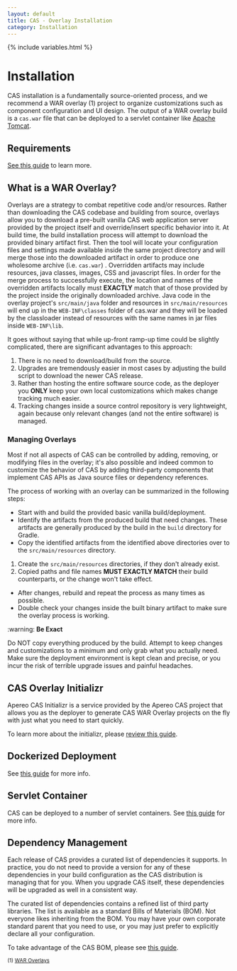```yaml
---
layout: default
title: CAS - Overlay Installation
category: Installation
---
```

{% include variables.html %}


# Installation

CAS installation is a fundamentally source-oriented process, and we recommend a WAR overlay (1) 
project to organize customizations such as component configuration and UI design.
The output of a WAR overlay build is a `cas.war` file that can be deployed 
to a servlet container like [Apache Tomcat](Configuring-Servlet-Container.html).

## Requirements

[See this guide](../planning/Installation-Requirements.html) to learn more.

## What is a WAR Overlay?

Overlays are a strategy to combat repetitive code and/or resources. Rather than downloading 
the CAS codebase and building from source,
overlays allow you to download a pre-built vanilla CAS web application server provided by the project itself and override/insert specific behavior into it. At build time, the build 
installation process will attempt to download the provided 
binary artifact first. Then the tool will locate your configuration files and settings made available 
inside the same project directory and will merge those into the downloaded artifact in order to produce
one wholesome archive (i.e. `cas.war`) . Overridden artifacts may include 
resources, java classes, images, CSS and javascript files. In order for the merge
process to successfully execute, the location and names of the overridden artifacts 
locally must **EXACTLY** match that of those provided by the project
inside the originally downloaded archive. Java code in the overlay project's `src/main/java` 
folder and resources in `src/main/resources` will end up in the `WEB-INF\classes` 
folder of cas.war and they will be loaded by the classloader instead of 
resources with the same names in jar files inside `WEB-INF\lib`.  

It goes without saying that while up-front ramp-up time could be slightly complicated, there are significant advantages to this approach:

1. There is no need to download/build from the source.
2. Upgrades are tremendously easier in most cases by adjusting the build script to download the newer CAS release.
3. Rather than hosting the entire software source code, as the deployer you **ONLY** keep your own local customizations which makes change tracking much easier.
4. Tracking changes inside a source control repository is very lightweight, again because only relevant changes (and not the entire software) is managed.

### Managing Overlays

Most if not all aspects of CAS can be controlled by adding, removing, or 
modifying files in the overlay; it's also possible and indeed common to customize the behavior of
CAS by adding third-party components that implement CAS APIs as Java source files or dependency references.

The process of working with an overlay can be summarized in the following steps:

- Start with and build the provided basic vanilla build/deployment.
- Identify the artifacts from the produced build that need changes. These artifacts are generally produced by the build in the `build` directory for Gradle.
- Copy the identified artifacts from the identified above directories over to the `src/main/resources` directory.
1. Create the `src/main/resources` directories, if they don't already exist.
2. Copied paths and file names **MUST EXACTLY MATCH** their build counterparts, or the change won't take effect.
- After changes, rebuild and repeat the process as many times as possible.
- Double check your changes inside the built binary artifact to make sure the overlay process is working.

<div class="alert alert-warning">:warning: <strong>Be Exact</strong><p>Do NOT copy everything produced by 
the build. Attempt to keep changes and customizations to a 
minimum and only grab what you actually need. Make sure the deployment environment 
is kept clean and precise, or you incur the risk of terrible upgrade issues and painful headaches.</p></div>

## CAS Overlay Initializr

Apereo CAS Initializr is a service provided by the Apereo CAS project that allows you 
as the deployer to generate CAS WAR Overlay projects on the fly with just what you need to start quickly.

To learn more about the initializr, please [review this guide](WAR-Overlay-Initializr.html).

## Dockerized Deployment

See [this guide](Docker-Installation.html) for more info.

## Servlet Container

CAS can be deployed to a number of servlet containers. See [this guide](Configuring-Servlet-Container.html) for more info.

## Dependency Management

Each release of CAS provides a curated list of dependencies it supports. In practice, you do not need to provide a version for any of
these dependencies in your build configuration as the CAS distribution is managing that for you. When you 
upgrade CAS itself, these dependencies will be upgraded as well in a consistent way.

The curated list of dependencies contains a refined list of third party libraries. The list is 
available as a standard Bills of Materials (BOM). Not everyone likes inheriting from the BOM.
You may have your own corporate standard parent that you need to use, or you may just prefer to explicitly declare all your configuration.

To take advantage of the CAS BOM, please see [this guide](BOM-Dependency-Management.html).

<sub>(1) [WAR Overlays](http://maven.apache.org/plugins/maven-war-plugin/overlays.html)</sub>

